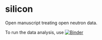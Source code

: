 # silicon
Open manuscript treating open neutron data.

To run the data analysis, use [![Binder](https://mybinder.org/badge_logo.svg)](https://mybinder.org/v2/gh/me2d09/silicon/main?filepath=silicon.ipynb)
